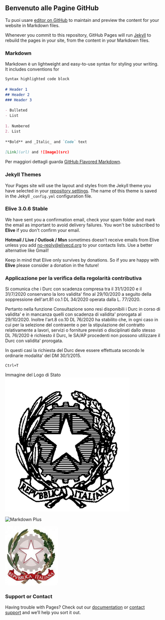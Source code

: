 ## Benvenuto alle Pagine GitHub

Tu puoi usare [editor on GitHub](https://github.com/paselsoft/siena/edit/master/README.md) to maintain and preview the content for your website in Markdown files.

Whenever you commit to this repository, GitHub Pages will run [Jekyll](https://jekyllrb.com/) to rebuild the pages in your site, from the content in your Markdown files.

### Markdown

Markdown è un lightweight and easy-to-use syntax for styling your writing. It includes conventions for

```markdown
Syntax highlighted code block

# Header 1
## Header 2
### Header 3

- Bulleted
- List

1. Numbered
2. List

**Bold** and _Italic_ and `Code` text

[Link](url) and ![Image](src)
```

Per maggiori dettagli guarda [GitHub Flavored Markdown](https://guides.github.com/features/mastering-markdown/).

### Jekyll Themes

Your Pages site will use the layout and styles from the Jekyll theme you have selected in your [repository settings](https://github.com/paselsoft/siena/settings). The name of this theme is saved in the Jekyll `_config.yml` configuration file.

### Elive 3.0.6 Stable
We have sent you a confirmation email, check your spam folder and mark the email as important to avoid delivery failures.
You won't be subscribed to **Elive** if you don't confirm your email.

**Hotmail / Live / Outlook / Msn** sometimes doesn't receive emails from Elive unless you add no-reply@elivecd.org to your contacts lists. Use a better alternative like Gmail!

Keep in mind that Elive only survives by donations. So if you are happy with **Elive** please consider a donation in the future!

### Applicazione per la verifica della regolarità contributiva

Si comunica che i Durc con scadenza compresa tra il 31/1/2020 e il 31/7/2020 conservano la loro validita' fino al 29/10/2020 a seguito della soppressione dell'art.81 co.1 DL 34/2020 operata dalla L. 77/2020.

Pertanto nella funzione Consultazione sono resi disponibili i Durc in corso di validita' e in mancanza quelli con scadenza di validita' prorogata al 29/10/2020.
Inoltre l'art.8 co.10 DL 76/2020 ha stabilito che, in ogni caso in cui per la selezione del contraente o per la stipulazione del contratto relativamente a lavori, servizi o forniture previsti o disciplinati dallo stesso DL 76/2020 è richiesto il Durc, le SA/AP procedenti non possono utilizzare il Durc con validita' prorogata.

In questi casi la richiesta del Durc deve essere effettuata secondo le ordinarie modalita' del DM 30/1/2015.

`Ctrl+T`

Immagine del Logo di Stato
![Stemma Repubblica](images/stemma-della-repubblica-italiana.png)

![Markdown Plus](https://mdp.tylingsoft.com/icon.png)

![Logo_Stato](images/Logo_Stato.jpg)

### Support or Contact

Having trouble with Pages? Check out our [documentation](https://docs.github.com/categories/github-pages-basics/) or [contact support](https://github.com/contact) and we’ll help you sort it out.
